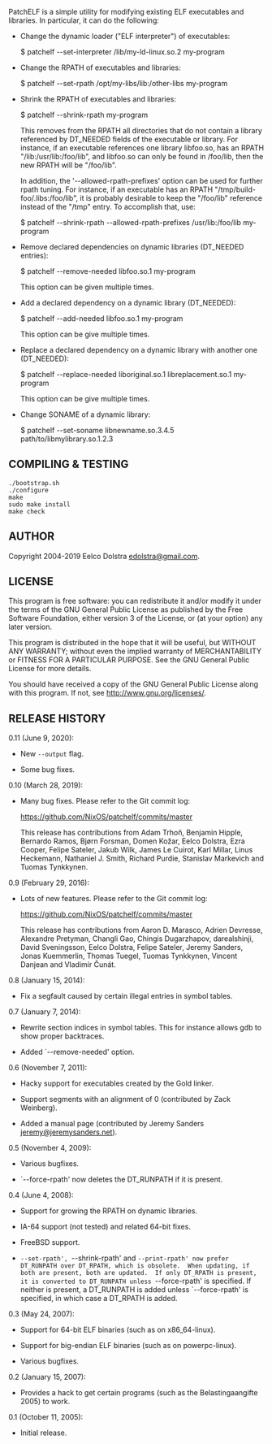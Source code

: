 PatchELF is a simple utility for modifying existing ELF executables and
libraries.  In particular, it can do the following:

* Change the dynamic loader ("ELF interpreter") of executables:

  $ patchelf --set-interpreter /lib/my-ld-linux.so.2 my-program

* Change the RPATH of executables and libraries:

  $ patchelf --set-rpath /opt/my-libs/lib:/other-libs my-program

* Shrink the RPATH of executables and libraries:

  $ patchelf --shrink-rpath my-program

  This removes from the RPATH all directories that do not contain a
  library referenced by DT_NEEDED fields of the executable or library.
  For instance, if an executable references one library libfoo.so, has
  an RPATH "/lib:/usr/lib:/foo/lib", and libfoo.so can only be found
  in /foo/lib, then the new RPATH will be "/foo/lib".

  In addition, the '--allowed-rpath-prefixes' option can be used for
  further rpath tuning. For instance, if an executable has an RPATH
  "/tmp/build-foo/.libs:/foo/lib", it is probably desirable to keep
  the "/foo/lib" reference instead of the "/tmp" entry. To accomplish
  that, use:

  $ patchelf --shrink-rpath --allowed-rpath-prefixes /usr/lib:/foo/lib my-program

* Remove declared dependencies on dynamic libraries (DT_NEEDED
  entries):

  $ patchelf --remove-needed libfoo.so.1 my-program

  This option can be given multiple times.

* Add a declared dependency on a dynamic library (DT_NEEDED):

  $ patchelf --add-needed libfoo.so.1 my-program

  This option can be give multiple times.

* Replace a declared dependency on a dynamic library with another one
  (DT_NEEDED):

  $ patchelf --replace-needed liboriginal.so.1 libreplacement.so.1 my-program

  This option can be give multiple times.

* Change SONAME of a dynamic library:

  $ patchelf --set-soname libnewname.so.3.4.5 path/to/libmylibrary.so.1.2.3


## COMPILING & TESTING

    ./bootstrap.sh
    ./configure
    make
    sudo make install
    make check

## AUTHOR

Copyright 2004-2019 Eelco Dolstra <edolstra@gmail.com>.


## LICENSE

This program is free software: you can redistribute it and/or modify
it under the terms of the GNU General Public License as published by
the Free Software Foundation, either version 3 of the License, or (at
your option) any later version.

This program is distributed in the hope that it will be useful, but
WITHOUT ANY WARRANTY; without even the implied warranty of
MERCHANTABILITY or FITNESS FOR A PARTICULAR PURPOSE.  See the GNU
General Public License for more details.

You should have received a copy of the GNU General Public License
along with this program.  If not, see <http://www.gnu.org/licenses/>.

## RELEASE HISTORY

0.11 (June 9, 2020):

* New `--output` flag.

* Some bug fixes.

0.10 (March 28, 2019):

* Many bug fixes. Please refer to the Git commit log:

    https://github.com/NixOS/patchelf/commits/master

  This release has contributions from Adam Trhoň, Benjamin Hipple,
  Bernardo Ramos, Bjørn Forsman, Domen Kožar, Eelco Dolstra, Ezra
  Cooper, Felipe Sateler, Jakub Wilk, James Le Cuirot, Karl Millar,
  Linus Heckemann, Nathaniel J. Smith, Richard Purdie, Stanislav
  Markevich and Tuomas Tynkkynen.

0.9 (February 29, 2016):

* Lots of new features. Please refer to the Git commit log:

    https://github.com/NixOS/patchelf/commits/master

  This release has contributions from Aaron D. Marasco, Adrien
  Devresse, Alexandre Pretyman, Changli Gao, Chingis Dugarzhapov,
  darealshinji, David Sveningsson, Eelco Dolstra, Felipe Sateler,
  Jeremy Sanders, Jonas Kuemmerlin, Thomas Tuegel, Tuomas Tynkkynen,
  Vincent Danjean and Vladimír Čunát.

0.8 (January 15, 2014):

* Fix a segfault caused by certain illegal entries in symbol tables.

0.7 (January 7, 2014):

* Rewrite section indices in symbol tables. This for instance allows
  gdb to show proper backtraces.

* Added `--remove-needed' option.

0.6 (November 7, 2011):

* Hacky support for executables created by the Gold linker.

* Support segments with an alignment of 0 (contributed by Zack
  Weinberg).

* Added a manual page (contributed by Jeremy Sanders
  <jeremy@jeremysanders.net>).

0.5 (November 4, 2009):

* Various bugfixes.

* `--force-rpath' now deletes the DT_RUNPATH if it is present.

0.4 (June 4, 2008):

* Support for growing the RPATH on dynamic libraries.

* IA-64 support (not tested) and related 64-bit fixes.

* FreeBSD support.

* `--set-rpath', `--shrink-rpath' and `--print-rpath' now prefer
  DT_RUNPATH over DT_RPATH, which is obsolete.  When updating, if both
  are present, both are updated.  If only DT_RPATH is present, it is
  converted to DT_RUNPATH unless `--force-rpath' is specified.  If
  neither is present, a DT_RUNPATH is added unless `--force-rpath' is
  specified, in which case a DT_RPATH is added.

0.3 (May 24, 2007):

* Support for 64-bit ELF binaries (such as on x86_64-linux).

* Support for big-endian ELF binaries (such as on powerpc-linux).

* Various bugfixes.

0.2 (January 15, 2007):

* Provides a hack to get certain programs (such as the
  Belastingaangifte 2005) to work.

0.1 (October 11, 2005):

* Initial release.
